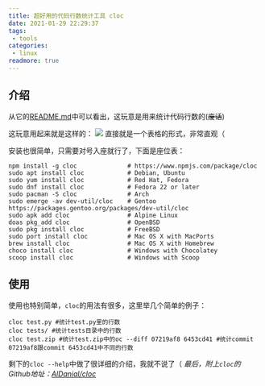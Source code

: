 ```yaml
---
title: 超好用的代码行数统计工具 cloc
date: 2021-01-29 22:29:37
tags:
 - tools
categories:
 - linux
readmore: true
---
```

## 介绍

从它的[README.md](https://github.com/AlDanial/cloc/blob/master/README.md)中可以看出，这玩意是用来统计代码行数的(~~废话~~)

<!--more-->

这玩意用起来就是这样的：
![](https://i.loli.net/2021/01/30/4hm3Hp6A2RFZeWu.jpg)
直接就是一个表格的形式，非常直观（

安装也很简单，只需要对号入座就行了，下面是座位表：
```
npm install -g cloc              # https://www.npmjs.com/package/cloc
sudo apt install cloc            # Debian, Ubuntu
sudo yum install cloc            # Red Hat, Fedora
sudo dnf install cloc            # Fedora 22 or later
sudo pacman -S cloc              # Arch
sudo emerge -av dev-util/cloc    # Gentoo https://packages.gentoo.org/packages/dev-util/cloc
sudo apk add cloc                # Alpine Linux
doas pkg_add cloc                # OpenBSD
sudo pkg install cloc            # FreeBSD
sudo port install cloc           # Mac OS X with MacPorts
brew install cloc                # Mac OS X with Homebrew
choco install cloc               # Windows with Chocolatey
scoop install cloc               # Windows with Scoop
```
## 使用
使用也特别简单，`cloc`的用法有很多，这里举几个简单的例子：
```
cloc test.py #统计test.py里的行数
cloc tests/ #统计tests目录中的行数
cloc test.zip #统计test.zip中的oc --diff 07219af8 6453cd41 #统计commit 07219af8跟commit 6453cd41中不同的行数
```
剩下的`cloc --help`中做了很详细的介绍，我就不说了（
*最后，附上`cloc`的Github地址：[AlDanial/cloc](https://github.com/AlDanial/cloc)*
